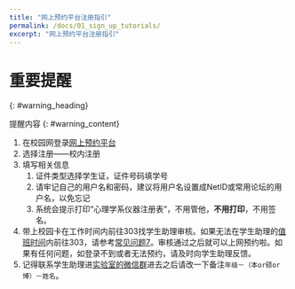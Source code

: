 ```yaml
---
title: "网上预约平台注册指引"
permalink: /docs/01_sign_up_tutorials/
excerpt: "网上预约平台注册指引"
---
```


# 重要提醒
{: #warning_heading}

提醒内容
{: #warning_content}

1. 在校园网登录[网上预约平台](http://222.200.170.55:8081)
2. 选择注册——校内注册
3. 填写相关信息
   1. 证件类型选择学生证，证件号码填学号
   2. 请牢记自己的用户名和密码，建议将用户名设置成NetID或常用论坛的用户名，以免忘记 
   3. 系统会提示打印“心理学系仪器注册表”，不用管他，**不用打印**，不用签名。
4. 带上校园卡在工作时间内前往303找学生助理审核。如果无法在学生助理的[值班时间](https://neutrino3316.github.io/balyspusys/docs/rota/)内前往303，请参考[常见问题7](https://neutrino3316.github.io/balyspusys/QandA/07/)。审核通过之后就可以上网预约啦。如果有任何问题，如登录不到或者无法预约，请及时向学生助理反馈。
5. 记得联系学生助理进[实验室的微信群](https://neutrino3316.github.io/balyspusys/QandA/09/)进去之后请改一下备注`年级－（本or硕or博）－姓名`。